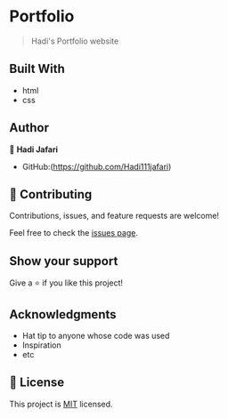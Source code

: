 # Portfolio
> Hadi's Portfolio website


## Built With

- html
- css


## Author

👤 **Hadi Jafari**

- GitHub:(https://github.com/Hadi111jafari)


## 🤝 Contributing

Contributions, issues, and feature requests are welcome!

Feel free to check the [issues page](../../issues/).

## Show your support

Give a ⭐️ if you like this project!

## Acknowledgments

- Hat tip to anyone whose code was used
- Inspiration
- etc

## 📝 License

This project is [MIT](./MIT.md) licensed.
